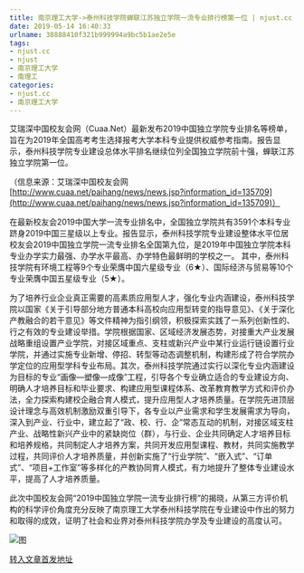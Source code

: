 ```yaml
---
title: 南京理工大学->泰州科技学院蝉联江苏独立学院一流专业排行榜第一位 | njust.cc
date: 2019-05-14 16:40:33
urlname: 38888410f321b999994a9bc5b1ae2e5e
tags: 
- njust.cc
- njust
- 南京理工大学
- 南理工
categories:
- njust.cc
- 南京理工大学
---
```



艾瑞深中国校友会网（Cuaa.Net）最新发布2019中国独立学院专业排名等榜单，旨在为2019年全国高考考生选择报考大学本科专业提供权威参考指南。报告显示，泰州科技学院专业建设总体水平排名继续位列全国独立学院前十强，蝉联江苏独立学院第一位。  

（信息来源：艾瑞深中国校友会网[http://www.cuaa.net/paihang/news/news.jsp?information_id=135709](http://www.cuaa.net/paihang/news/news.jsp?information_id=135709)）

在最新校友会2019中国大学一流专业排名中，全国独立学院共有3591个本科专业跻身2019中国三星级以上专业。报告显示，泰州科技学院专业建设整体水平位居校友会2019中国独立学院一流专业排名全国第九位，是2019年中国独立学院本科专业办学实力最强、办学水平最高、办学特色最鲜明的学校之一。 其中，泰州科技学院有环境工程等9个专业荣膺中国六星级专业（6★）、国际经济与贸易等10个专业荣膺中国五星级专业（5★）。

为了培养行业企业真正需要的高素质应用型人才，强化专业内涵建设，泰州科技学院以国家《关于引导部分地方普通本科高校向应用型转变的指导意见》、《关于深化产教融合的若干意见》等文件精神为指引纲领，积极探索实践了一系列创新性的、行之有效的专业建设举措。学院根据国家、区域经济发展态势，对接重大产业发展战略重组设置产业学院，对接区域重点、支柱或新兴产业中某行业运行链设置行业学院，并通过实施专业新增、停招、转型等动态调整机制，构建形成了符合学院办学定位的应用型学科专业布局。其次，泰州科技学院通过实行以深化专业内涵建设为目标的专业“画像—塑像—成像”工程，引导各个专业确立适合的专业建设方向、明确人才培养目标和毕业要求、构建应用型课程体系、改革教育教学方式和评价办法，全力探索构建校企融合育人模式，提升应用型人才培养质量。在学院先进顶层设计理念与高效机制激励双重引导下，各专业以产业需求和学生发展需求为导向，深入到产业、行业中，建立起了“政、校、行、企”常态互动的机制，对接区域支柱产业、战略性新兴产业中的紧缺岗位（群），与行业、企业共同确定人才培养目标和培养规格，共同制定人才培养方案，共同开发应用型课程、教材，共同实施教学过程，共同评价人才培养质量，并创新实施了“行业学院”、“嵌入式”、“订单式”、“项目+工作室”等多样化的产教协同育人模式，有力地提升了整体专业建设水平，提高了人才培养质量。

此次中国校友会网“2019中国独立学院一流专业排行榜”的揭晓，从第三方评价机构的科学评价角度充分反映了南京理工大学泰州科技学院在专业建设中作出的努力和取得的成效，证明了社会和业界对泰州科技学院办学及专业建设的高度认可。



![图](http://zs.njust.edu.cn/_upload/article/images/90/41/384e8e9f4fdca022e77fbff439c4/7271dc7f-a845-4457-8b50-6a1e23dd6b33.jpg)

[转入文章首发地址](http://zs.njust.edu.cn/12/78/c4621a201336/page.htm)